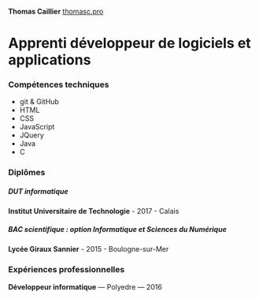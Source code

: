 __Thomas Caillier__
[thomasc.pro](http://www.thomasc.pro)

# Apprenti développeur de logiciels et applications

### Compétences techniques

- git & GitHub
- HTML
- CSS
- JavaScript
- JQuery
- Java
- C

### Diplômes

##### DUT informatique
__Institut Universitaire de Technologie__ - 2017 - Calais


##### BAC scientifique : option Informatique  et Sciences du Numérique
__Lycée Giraux Sannier__ - 2015 - Boulogne-sur-Mer

### Expériences professionnelles

__Développeur informatique__ — Polyedre — 2016

